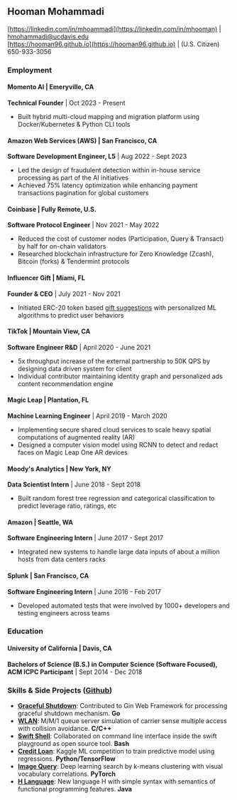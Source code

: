 ## Hooman Mohammadi

[https://linkedin.com/in/mhoammadi](https://linkedin.com/in/mhooman) | [hmohammadi@ucdavis.edu](mailto:hmohammadi@ucdavis.edu)  
[https://hooman96.github.io](https://hooman96.github.io) | (U.S. Citizen) 650-933-3056

### Employment

#### Momento AI | Emeryville, CA
**Technical Founder** | Oct 2023 - Present

- Built hybrid multi-cloud mapping and migration platform using Docker/Kubernetes & Python CLI tools

#### Amazon Web Services (AWS) | San Francisco, CA  
**Software Development Engineer, L5** | Aug 2022 - Sept 2023

- Led the design of fraudulent detection within in-house service processing as part of the AI initiatives
- Achieved 75% latency optimization while enhancing payment transactions pagination for global customers

#### Coinbase | Fully Remote, U.S.
**Software Protocol Engineer** | Nov 2021 - May 2022  

- Reduced the cost of customer nodes (Participation, Query & Transact) by half for on-chain validators
- Researched blockchain infrastructure for Zero Knowledge (Zcash), Bitcoin (forks) & Tendermint protocols

#### Influencer Gift | Miami, FL
**Founder & CEO** | July 2021 - Nov 2021

- Initiated ERC-20 token based [gift suggestions](https://newmomento-rust.vercel.app) with personalized ML algorithms to predict user behaviors

#### TikTok | Mountain View, CA
**Software Engineer R&D** | April 2020 - June 2021

- 5x throughput increase of the external partnership to 50K QPS by designing data driven system for client
- Individual contributor maintaining identity graph and personalized ads content recommendation engine

#### Magic Leap | Plantation, FL
**Machine Learning Engineer** | April 2019 - March 2020

- Implementing secure shared cloud services to scale heavy spatial computations of augmented reality (AR)
- Designed a computer vision model using RCNN to detect and redact faces on Magic Leap One AR devices

#### Moody's Analytics | New York, NY
**Data Scientist Intern** | June 2018 - Sept 2018

- Built random forest tree regression and categorical classification to predict leverage ratio, ratings, etc

#### Amazon | Seattle, WA  
**Software Engineering Intern** | June 2017 - Sept 2017

- Integrated new systems to handle large data inputs of about a million hosts from data centers racks

#### Splunk | San Francisco, CA
**Software Engineering Intern** | June 2016 - Feb 2017  

- Developed automated tests that were involved by 1000+ developers and testing engineers across teams

### Education

#### University of California | Davis, CA
**Bachelors of Science (B.S.) in Computer Science (Software Focused), ACM ICPC Participant** | Sept 2014 - Dec 2018

### Skills & Side Projects ([Github](http://github.com/hooman96))

- [**Graceful Shutdown**](https://gin-gonic.com): Contributed to Gin Web Framework for processing graceful shutdown mechanism. **Go**
- [**WLAN**](https://github.com/hooman96/csma_ca_wlan): M/M/1 queue server simulation of carrier sense multiple access with collision avoidance. **C/C++**
- [**Swift Shell**](https://github.com/hooman96/SwiftShell): Collaborated on command line interface inside the swift playground as open source tool. **Bash**
- [**Credit Loan**](https://github.com/hooman96/credit_loan): Kaggle ML competition to train predictive model using regressions. **Python/TensorFlow**
- [**Image Query**](https://github.com/hooman96/image_query): Deep learning search by k-means clustering with visual vocabulary correlations. **PyTorch**
- [**H Language**](https://github.com/hooman96/H-Language): New language H with simple syntax with semantics of functional programming features. **Java**



